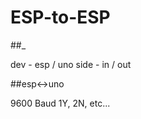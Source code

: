 # ESP-to-ESP

##<dev>_<side>

dev  - esp / uno
side - in / out

##esp<->uno

9600 Baud
<hash><number><state>
1Y, 2N, etc...